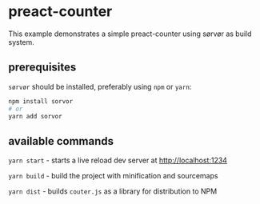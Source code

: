 # preact-counter

This example demonstrates a simple preact-counter using sørvør as build system.

## prerequisites

`sørvør` should be installed, preferably using `npm` or `yarn`:

```bash
npm install sorvor
# or
yarn add sorvor
```

## available commands

`yarn start` - starts a live reload dev server at [http://localhost:1234](http://localhost:1234)

`yarn build` - build the project with minification and sourcemaps

`yarn dist` - builds `couter.js` as a library for distribution to NPM
